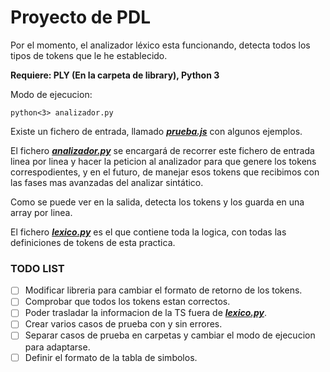# Proyecto de PDL

Por el momento, el analizador léxico esta funcionando, detecta todos los tipos de tokens que le he establecido.

__Requiere: PLY (En la carpeta de library), Python 3__

Modo de ejecucion:

    python<3> analizador.py

Existe un fichero de entrada, llamado [___prueba.js___](https://github.com/jorgebodega/PDL/blob/master/prueba.js)
con algunos ejemplos.

El fichero [___analizador.py___](https://github.com/jorgebodega/PDL/blob/master/prueba.js)
se encargará de recorrer este fichero de entrada linea por linea y hacer la peticion al
analizador para que genere los tokens correspodientes, y en el futuro, de manejar esos tokens que recibimos con las fases mas avanzadas
del analizar sintático.

Como se puede ver en la salida, detecta los tokens y los guarda en una array por linea.

El fichero [___lexico.py___](https://github.com/jorgebodega/PDL/blob/master/prueba.js)
 es el que contiene toda la logica, con todas las definiciones de tokens de esta practica.

### TODO LIST

- [ ] Modificar libreria para cambiar el formato de retorno de los tokens.
- [ ] Comprobar que todos los tokens estan correctos.
- [ ] Poder trasladar la informacion de la TS fuera de [___lexico.py___](https://github.com/jorgebodega/PDL/blob/master/prueba.js).
- [ ] Crear varios casos de prueba con y sin errores.
- [ ] Separar casos de prueba en carpetas y cambiar el modo de ejecucion para adaptarse.
- [ ] Definir el formato de la tabla de simbolos.

